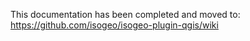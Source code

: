 This documentation has been completed and moved to: https://github.com/isogeo/isogeo-plugin-qgis/wiki
